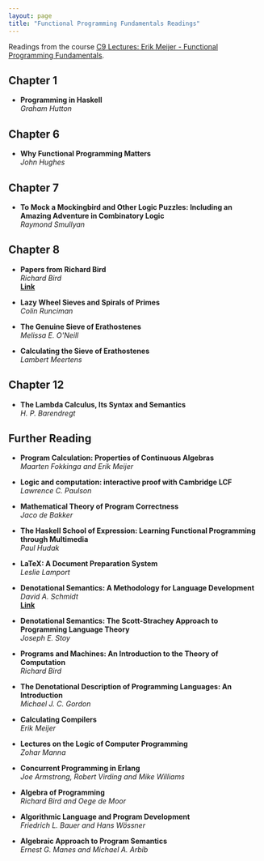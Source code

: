 ```yaml
---
layout: page
title: "Functional Programming Fundamentals Readings"
---
```


Readings from the course [C9 Lectures: Erik Meijer - Functional Programming Fundamentals](https://channel9.msdn.com/Series/C9-Lectures-Erik-Meijer-Functional-Programming-Fundamentals).

## Chapter 1

* **Programming in Haskell**  
*Graham Hutton*

## Chapter 6

* **Why Functional Programming Matters**  
*John Hughes*

## Chapter 7

* **To Mock a Mockingbird and Other Logic Puzzles: Including an Amazing Adventure in Combinatory Logic**  
*Raymond Smullyan*

## Chapter 8

* **Papers from Richard Bird**  
*Richard Bird*  
[**Link**](https://www.cs.ox.ac.uk/people/publications/type/Richard.Bird.html)

* **Lazy Wheel Sieves and Spirals of Primes**  
*Colin Runciman*

* **The Genuine Sieve of Erathostenes**  
*Melissa E. O'Neill*

* **Calculating the Sieve of Erathostenes**  
*Lambert Meertens*

## Chapter 12

* **The Lambda Calculus, Its Syntax and Semantics**  
*H. P. Barendregt*

## Further Reading

* **Program Calculation: Properties of Continuous Algebras**  
*Maarten Fokkinga and Erik Meijer*

* **Logic and computation: interactive proof with Cambridge LCF**  
*Lawrence C. Paulson*

* **Mathematical Theory of Program Correctness**  
*Jaco de Bakker*

* **The Haskell School of Expression: Learning Functional Programming through Multimedia**  
*Paul Hudak*

* **LaTeX: A Document Preparation System**  
*Leslie Lamport*

* **Denotational Semantics: A Methodology for Language Development**  
*David A. Schmidt*  
[**Link**](http://people.cs.ksu.edu/~schmidt/text/densem.html)

* **Denotational Semantics: The Scott-Strachey Approach to Programming Language Theory**  
*Joseph E. Stoy*

* **Programs and Machines: An Introduction to the Theory of Computation**  
*Richard Bird*

* **The Denotational Description of Programming Languages: An Introduction**  
*Michael J. C. Gordon*

* **Calculating Compilers**  
*Erik Meijer*

* **Lectures on the Logic of Computer Programming**  
*Zohar Manna*

* **Concurrent Programming in Erlang**  
*Joe Armstrong, Robert Virding and Mike Williams*

* **Algebra of Programming**  
*Richard Bird and Oege de Moor*

* **Algorithmic Language and Program Development**  
*Friedrich L. Bauer and Hans Wössner*

* **Algebraic Approach to Program Semantics**  
*Ernest G. Manes and Michael A. Arbib*



